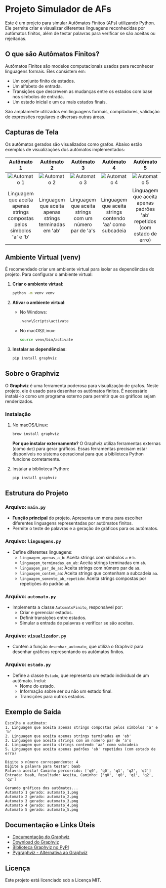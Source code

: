 # Projeto Simulador de AFs

Este é um projeto para simular Autômatos Finitos (AFs) utilizando Python. Ele permite criar e visualizar diferentes linguagens reconhecidas por autômatos finitos, além de testar palavras para verificar se são aceitas ou rejeitadas.

## O que são Autômatos Finitos?

Autômatos Finitos são modelos computacionais usados para reconhecer linguagens formais. Eles consistem em:
- Um conjunto finito de estados.
- Um alfabeto de entrada.
- Transições que descrevem as mudanças entre os estados com base nos símbolos de entrada.
- Um estado inicial e um ou mais estados finais.

São amplamente utilizados em linguagens formais, compiladores, validação de expressões regulares e diversas outras áreas.

## Capturas de Tela

Os autômatos gerados são visualizados como grafos. Abaixo estão exemplos de visualizações dos autômatos implementados:

| **Autômato 1** | **Autômato 2** | **Autômato 3** | **Autômato 4** | **Autômato 5** |
|:--------------:|:--------------:|:--------------:|:--------------:|:--------------:|
| ![Automato 1](https://joaopauloaramuni.github.io/python-imgs/Simulador_de_AFs/AFs/automato_1.png) | ![Automato 2](https://joaopauloaramuni.github.io/python-imgs/Simulador_de_AFs/AFs/automato_2.png) | ![Automato 3](https://joaopauloaramuni.github.io/python-imgs/Simulador_de_AFs/AFs/automato_3.png) | ![Automato 4](https://joaopauloaramuni.github.io/python-imgs/Simulador_de_AFs/AFs/automato_4.png) | ![Automato 5](https://joaopauloaramuni.github.io/python-imgs/Simulador_de_AFs/AFs/automato_5.png) |
| Linguagem que aceita apenas strings compostas pelos símbolos 'a' e 'b' | Linguagem que aceita apenas strings terminadas em 'ab' | Linguagem que aceita strings com um número par de 'a's | Linguagem que aceita strings contendo 'aa' como subcadeia | Linguagem que aceita apenas padrões 'ab' repetidos (com estado de erro) |

## Ambiente Virtual (venv)

É recomendado criar um ambiente virtual para isolar as dependências do projeto. Para configurar o ambiente virtual:

1. **Criar o ambiente virtual**:
   ```bash
   python -m venv venv
   ```

2. **Ativar o ambiente virtual**:
   - No Windows:
     ```bash
     .venv\Scripts\activate
     ```
   - No macOS/Linux:
     ```bash
     source venv/bin/activate
     ```

3. **Instalar as dependências**:
   ```bash
   pip install graphviz
   ```

## Sobre o Graphviz

O **Graphviz** é uma ferramenta poderosa para visualização de grafos. Neste projeto, ele é usado para desenhar os autômatos finitos. É necessário instalá-lo como um programa externo para permitir que os gráficos sejam renderizados.

### Instalação
1. No macOS/Linux:
   ```bash
   brew install graphviz
   ```
   **Por que instalar externamente?**
   O Graphviz utiliza ferramentas externas (como `dot`) para gerar gráficos. Essas ferramentas precisam estar disponíveis no sistema operacional para que a biblioteca Python funcione corretamente.

2. Instalar a biblioteca Python:
   ```bash
   pip install graphviz
   ```

## Estrutura do Projeto

### Arquivo: `main.py`
- **Função principal** do projeto. Apresenta um menu para escolher diferentes linguagens representadas por autômatos finitos.
- Permite o teste de palavras e a geração de gráficos para os autômatos.

### Arquivo: `linguagens.py`
- Define diferentes linguagens:
  - `linguagem_apenas_a_b`: Aceita strings com símbolos `a` e `b`.
  - `linguagem_terminadas_em_ab`: Aceita strings terminadas em `ab`.
  - `linguagem_par_de_as`: Aceita strings com número par de `a`s.
  - `linguagem_contem_aa`: Aceita strings que contenham a subcadeia `aa`.
  - `linguagem_somente_ab_repetido`: Aceita strings compostas por repetições do padrão `ab`.

### Arquivo: `automato.py`
- Implementa a classe `AutomatoFinito`, responsável por:
  - Criar e gerenciar estados.
  - Definir transições entre estados.
  - Simular a entrada de palavras e verificar se são aceitas.

### Arquivo: `visualizador.py`
- Contém a função `desenhar_automato`, que utiliza o Graphviz para desenhar gráficos representando os autômatos finitos.

### Arquivo: `estado.py`
- Define a classe `Estado`, que representa um estado individual de um autômato. Inclui:
  - Nome do estado.
  - Informação sobre ser ou não um estado final.
  - Transições para outros estados.

## Exemplo de Saída

```
Escolha o autômato:
1. Linguagem que aceita apenas strings compostas pelos símbolos 'a' e 'b'
2. Linguagem que aceita apenas strings terminadas em 'ab'
3. Linguagem que aceita strings com um número par de 'a's
4. Linguagem que aceita strings contendo 'aa' como subcadeia
5. Linguagem que aceita apenas padrões 'ab' repetidos (com estado de erro)

Digite o número correspondente: 4
Digite a palavra para testar: baab
Palavra aceita! Caminho percorrido: ['q0', 'q0', 'q1', 'q2', 'q2']
Entrada: baab, Resultado: Aceita, Caminho: ['q0', 'q0', 'q1', 'q2', 'q2']

Gerando gráficos dos autômatos...
Automato 1 gerado: automato_1.png
Automato 2 gerado: automato_2.png
Automato 3 gerado: automato_3.png
Automato 4 gerado: automato_4.png
Automato 5 gerado: automato_5.png
```

## Documentação e Links Úteis

- [Documentação do Graphviz](https://graphviz.org/documentation/)
- [Download do Graphviz](https://graphviz.org/download/)
- [Biblioteca Graphviz no PyPI](https://pypi.org/project/graphviz/)
- [Pygraphviz - Alternativa ao Graphviz](https://pygraphviz.github.io/documentation/stable/install.html)

## Licença

Este projeto está licenciado sob a Licença MIT.
